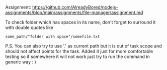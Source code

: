 Assignment: https://github.com/AlreadyBored/nodejs-assignments/blob/main/assignments/file-manager/assignment.md

To check folder which has spaces in its name, don't forget to surround it with double quotes like

`some_path/"folder with space"/somefile.txt`

P.S. You can also try to use '.' as current path but it is out of task scope and should not affect points for the task. 
Added it just for more comfortable testing so if somewhere it will not work just try to run the command in generic way
: )
